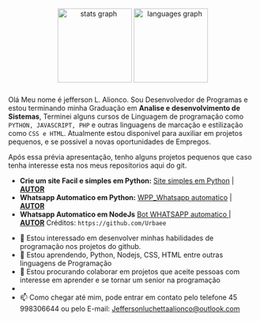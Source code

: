 

###

<div align="center">
  <img src="https://github-readme-stats.vercel.app/api?hide_title=false&hide_rank=false&show_icons=true&include_all_commits=false&count_private=true&disable_animations=false&theme=nightowl&locale=en&hide_border=false&username=mhankbarbar" height="150" alt="stats graph"  />
  <img src="https://github-readme-stats.vercel.app/api/top-langs?locale=en&hide_title=false&layout=compact&card_width=320&langs_count=5&hide=css&theme=nightowl&hide_border=false&username=mhankbarbar" height="150" alt="languages graph"  />
</div>

###


Olá Meu nome é jefferson L. Alionco. Sou Desenvolvedor de Programas e estou terminando minha Graduação em **Analise e desenvolvimento de Sistemas**, Terminei alguns cursos de Linguagem de programação como `PYTHON, JAVASCRIPT, PHP` e outras linguagens de marcação e estilização como `CSS e HTML`. Atualmente estou disponivel para auxiliar em projetos pequenos, e se possivel a novas oportunidades de Empregos.

Após essa prévia apresentação, tenho alguns projetos pequenos que caso tenha interesse esta nos meus repositorios aqui do git.

  * **Crie um site Facil e simples em Python:**  [Site simples em Python](https://github.com/jeffersonalionco/site-simples-python/)  |   **[AUTOR](https://github.com/jeffersonalionco/jeffersonalionco)**
  * **Whatsapp Automatico em Python:**  [WPP_Whatsapp automatico](https://github.com/jeffersonalionco/Atendimento-Whatsapp-Python)  |  **[AUTOR](https://github.com/jeffersonalionco/jeffersonalionco)**
  * **Whatsapp Automatico em NodeJs**  [Bot WHATSAPP automatico ](https://github.com/jeffersonalionco/bot-whatsapp)   | **[AUTOR](https://github.com/jeffersonalionco/jeffersonalionco)** Créditos: `https://github.com/Urbaee`
 
- 👀 Estou interessado em desenvolver minhas habilidades de programação nos projetos do github.
- 🌱 Estou aprendendo, Python, Nodejs, CSS, HTML entre outras linguagens de Programação
- 💞️ Estou procurando colaborar em projetos que aceite pessoas com interesse em aprender e se tornar um senior na programação
- 
- 📫 Como chegar até mim, pode entrar em contato pelo telefone 45 998306644 ou pelo E-mail: Jeffersonluchettaalionco@outlook.com

<!---
jeffersonalionco/jeffersonalionco is a ✨ special ✨ repository because its `README.md` (this file) appears on your GitHub profile.
You can click the Preview link to take a look at your changes.
--->
